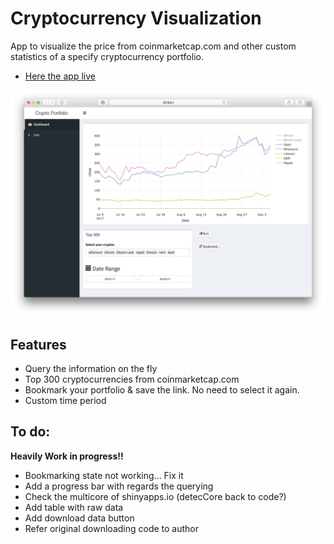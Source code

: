 # Cryptocurrency Visualization

App to visualize the price from coinmarketcap.com and other custom statistics of a specify cryptocurrency portfolio. 

- [Here the app live](https://carlescg.shinyapps.io/crypto/)

![](https://github.com/CarlesCG/Crypto_Portfolio_App/raw/master/www/cover_black.png) 

## Features  
- Query the information on the fly
- Top 300 cryptocurrencies from coinmarketcap.com
- Bookmark your portfolio & save the link. No need to select it again. 
- Custom time period

## To do:  
**Heavily Work in progress!!**

- Bookmarking state not working... Fix it 
- Add a progress bar with regards the querying  
- Check the multicore of shinyapps.io (detecCore back to code?)
- Add table with raw data
- Add download data button
- Refer original downloading code to author
